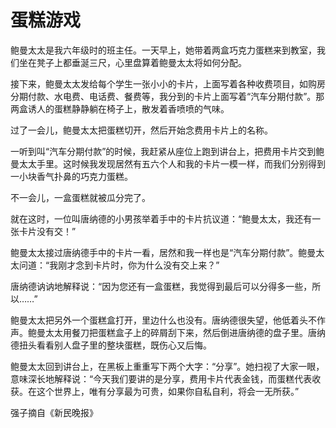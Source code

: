 # 蛋糕游戏

鲍曼太太是我六年级时的班主任。一天早上，她带着两盒巧克力蛋糕来到教室，我们坐在凳子上都垂涎三尺，心里盘算着鲍曼太太将如何分配。 

接下来，鲍曼太太发给每个学生一张小小的卡片，上面写着各种收费项目，如购房分期付款、水电费、电话费、餐费等，我分到的卡片上面写着“汽车分期付款”。那两盒诱人的蛋糕静静躺在椅子上，散发着香喷喷的气味。 

过了一会儿，鲍曼太太把蛋糕切开，然后开始念费用卡片上的名称。 

一听到叫“汽车分期付款”的时候，我赶紧从座位上跑到讲台上，把费用卡片交到鲍曼太太手里。这时候我发现居然有五六个人和我的卡片一模一样，而我们分别得到一小块香气扑鼻的巧克力蛋糕。 

不一会儿，一盒蛋糕就被瓜分完了。 

就在这时，一位叫唐纳德的小男孩举着手中的卡片抗议道：“鲍曼太太，我还有一张卡片没有交！” 

鲍曼太太接过唐纳德手中的卡片一看，居然和我一样也是“汽车分期付款”。鲍曼太太问道：“我刚才念到卡片时，你为什么没有交上来？” 

唐纳德讷讷地解释说：“因为您还有一盒蛋糕，我觉得到最后可以分得多一些，所以……” 

鲍曼太太把另外一个蛋糕盒打开，里边什么也没有。唐纳德很失望，他低着头不作声。鲍曼太太用餐刀把蛋糕盒子上的碎屑刮下来，然后倒进唐纳德的盘子里。唐纳德扭头看看别人盘子里的整块蛋糕，既伤心又后悔。 

鲍曼太太回到讲台上，在黑板上重重写下两个大字：“分享”。她扫视了大家一眼，意味深长地解释说：“今天我们要讲的是分享，费用卡片代表金钱，而蛋糕代表收获。在这个世界上，唯有分享最为可贵，如果你自私自利，将会一无所获。” 

强子摘自《新民晚报》